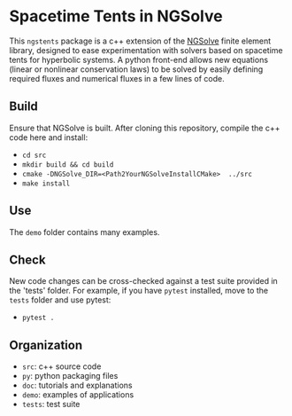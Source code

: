 # Spacetime Tents in NGSolve

This `ngstents` package is a c++ extension of the
[NGSolve](https://ngsolve.org) finite element library, designed to ease
experimentation with solvers based on spacetime tents for hyperbolic
systems. A python front-end allows new equations (linear or
nonlinear conservation laws) to be solved by easily defining 
required fluxes and numerical fluxes in a few lines of code.


## Build

Ensure that NGSolve is built.  After cloning this repository, compile 
the c++ code here and install:

* `cd src`
* `mkdir build && cd build`
* `cmake -DNGSolve_DIR=<Path2YourNGSolveInstallCMake>  ../src`
* `make install`

## Use

The `demo` folder contains many examples. 

## Check

New code changes can be cross-checked against a test suite provided in
the 'tests' folder. For example, if you have `pytest` installed, move
to the `tests` folder and use pytest:

* `pytest .`

## Organization

* `src`: c++ source code
* `py`: python packaging files
* `doc`: tutorials and explanations
* `demo`: examples of applications
* `tests`: test suite

